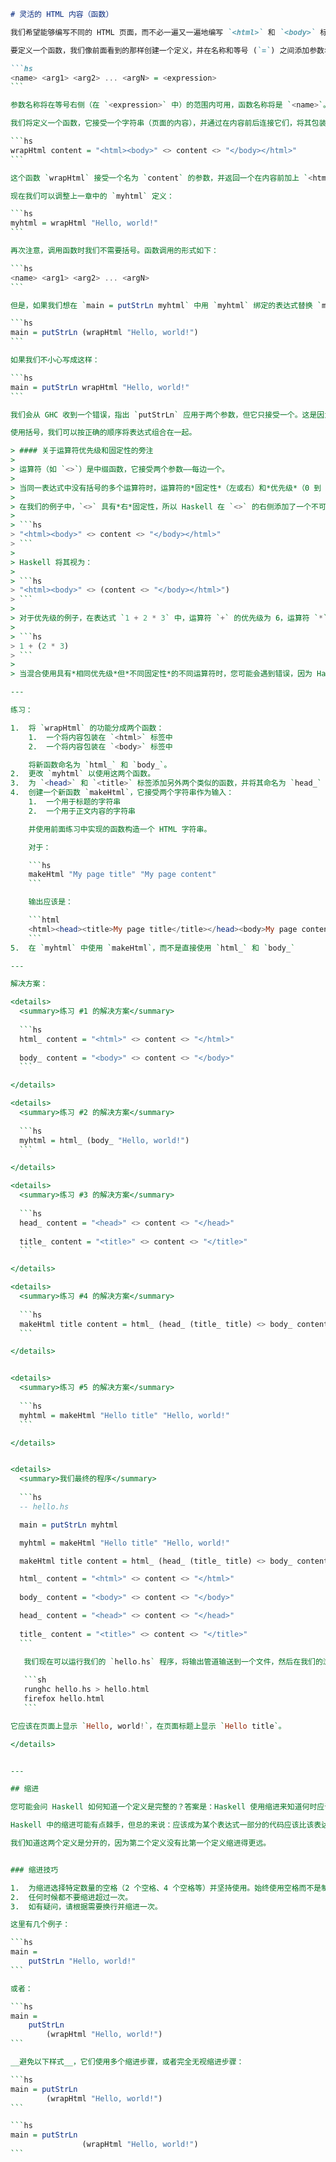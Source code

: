 ````markdown
# 灵活的 HTML 内容（函数）

我们希望能够编写不同的 HTML 页面，而不必一遍又一遍地编写 `<html>` 和 `<body>` 标签的整个结构。我们可以用函数来做到这一点。

要定义一个函数，我们像前面看到的那样创建一个定义，并在名称和等号 (`=`) 之间添加参数名称。所以一个函数定义有以下形式：

```hs
<name> <arg1> <arg2> ... <argN> = <expression>
```

参数名称将在等号右侧（在 `<expression>` 中）的范围内可用，函数名称将是 `<name>`。

我们将定义一个函数，它接受一个字符串（页面的内容），并通过在内容前后连接它们，将其包装在相关的 `<html>` 和 `<body>` 标签中。我们使用 `<>` 运算符来连接两个字符串。

```hs
wrapHtml content = "<html><body>" <> content <> "</body></html>"
```

这个函数 `wrapHtml` 接受一个名为 `content` 的参数，并返回一个在内容前加上 `<html><body>` 并在其后附加 `</body></html>` 的字符串。请注意，在 Haskell 中，名称通常使用驼峰式命名法。

现在我们可以调整上一章中的 `myhtml` 定义：

```hs
myhtml = wrapHtml "Hello, world!"
```

再次注意，调用函数时我们不需要括号。函数调用的形式如下：

```hs
<name> <arg1> <arg2> ... <argN>
```

但是，如果我们想在 `main = putStrLn myhtml` 中用 `myhtml` 绑定的表达式替换 `myhtml`，我们就必须将表达式用括号括起来：

```hs
main = putStrLn (wrapHtml "Hello, world!")
```

如果我们不小心写成这样：

```hs
main = putStrLn wrapHtml "Hello, world!"
```

我们会从 GHC 收到一个错误，指出 `putStrLn` 应用于两个参数，但它只接受一个。这是因为上面是 `<name> <arg1> <arg2>` 的形式，其中，正如我们前面定义的，`<arg1>` 和 `<arg2>` 是 `<name>` 的参数。

使用括号，我们可以按正确的顺序将表达式组合在一起。

> #### 关于运算符优先级和固定性的旁注
>
> 运算符（如 `<>`）是中缀函数，它接受两个参数——每边一个。
>
> 当同一表达式中没有括号的多个运算符时，运算符的*固定性*（左或右）和*优先级*（0 到 10 之间的数字）决定了哪个运算符绑定得更紧密。
>
> 在我们的例子中，`<>` 具有*右*固定性，所以 Haskell 在 `<>` 的右侧添加了一个不可见的括号。所以，例如：
>
> ```hs
> "<html><body>" <> content <> "</body></html>"
> ```
>
> Haskell 将其视为：
>
> ```hs
> "<html><body>" <> (content <> "</body></html>")
> ```
>
> 对于优先级的例子，在表达式 `1 + 2 * 3` 中，运算符 `+` 的优先级为 6，运算符 `*` 的优先级为 7，所以我们让 `*` 优先于 `+`。Haskell 会将此表达式视为：
>
> ```hs
> 1 + (2 * 3)
> ```
>
> 当混合使用具有*相同优先级*但*不同固定性*的不同运算符时，您可能会遇到错误，因为 Haskell 不知道如何对这些表达式进行分组。在这种情况下，我们可以通过显式添加括号来解决问题。

---

练习：

1.  将 `wrapHtml` 的功能分成两个函数：
    1.  一个将内容包装在 `<html>` 标签中
    2.  一个将内容包装在 `<body>` 标签中

    将新函数命名为 `html_` 和 `body_`。
2.  更改 `myhtml` 以使用这两个函数。
3.  为 `<head>` 和 `<title>` 标签添加另外两个类似的函数，并将其命名为 `head_` 和 `title_`。
4.  创建一个新函数 `makeHtml`，它接受两个字符串作为输入：
    1.  一个用于标题的字符串
    2.  一个用于正文内容的字符串

    并使用前面练习中实现的函数构造一个 HTML 字符串。

    对于：

    ```hs
    makeHtml "My page title" "My page content"
    ```

    输出应该是：

    ```html
    <html><head><title>My page title</title></head><body>My page content</body></html>
    ```
5.  在 `myhtml` 中使用 `makeHtml`，而不是直接使用 `html_` 和 `body_`

---

解决方案：

<details>
  <summary>练习 #1 的解决方案</summary>
  
  ```hs
  html_ content = "<html>" <> content <> "</html>"
     
  body_ content = "<body>" <> content <> "</body>"
  ```

</details>

<details>
  <summary>练习 #2 的解决方案</summary>
  
  ```hs
  myhtml = html_ (body_ "Hello, world!")
  ```

</details>

<details>
  <summary>练习 #3 的解决方案</summary>
  
  ```hs
  head_ content = "<head>" <> content <> "</head>"
  
  title_ content = "<title>" <> content <> "</title>"
  ```

</details>

<details>
  <summary>练习 #4 的解决方案</summary>
  
  ```hs
  makeHtml title content = html_ (head_ (title_ title) <> body_ content)
  ```

</details>


<details>
  <summary>练习 #5 的解决方案</summary>
  
  ```hs
  myhtml = makeHtml "Hello title" "Hello, world!"
  ```

</details>


<details>
  <summary>我们最终的程序</summary>
  
  ```hs
  -- hello.hs

  main = putStrLn myhtml

  myhtml = makeHtml "Hello title" "Hello, world!"

  makeHtml title content = html_ (head_ (title_ title) <> body_ content)

  html_ content = "<html>" <> content <> "</html>"
     
  body_ content = "<body>" <> content <> "</body>"

  head_ content = "<head>" <> content <> "</head>"
  
  title_ content = "<title>" <> content <> "</title>"
  ```

   我们现在可以运行我们的 `hello.hs` 程序，将输出管道输送到一个文件，然后在我们的浏览器中打开它：
   
   ```sh
   runghc hello.hs > hello.html
   firefox hello.html
   ```

它应该在页面上显示 `Hello, world!`，在页面标题上显示 `Hello title`。

</details>


---

## 缩进

您可能会问 Haskell 如何知道一个定义是完整的？答案是：Haskell 使用缩进来知道何时应该将事物组合在一起。

Haskell 中的缩进可能有点棘手，但总的来说：应该成为某个表达式一部分的代码应该比该表达式的开头缩进得更远。

我们知道这两个定义是分开的，因为第二个定义没有比第一个定义缩进得更远。


### 缩进技巧

1.  为缩进选择特定数量的空格（2 个空格、4 个空格等）并坚持使用。始终使用空格而不是制表符。
2.  任何时候都不要缩进超过一次。
3.  如有疑问，请根据需要换行并缩进一次。

这里有几个例子：

```hs
main =
    putStrLn "Hello, world!"
```

或者：

```hs
main =
    putStrLn
        (wrapHtml "Hello, world!")
```

__避免以下样式__，它们使用多个缩进步骤，或者完全无视缩进步骤：

```hs
main = putStrLn
        (wrapHtml "Hello, world!")
```

```hs
main = putStrLn
                (wrapHtml "Hello, world!")
```
````